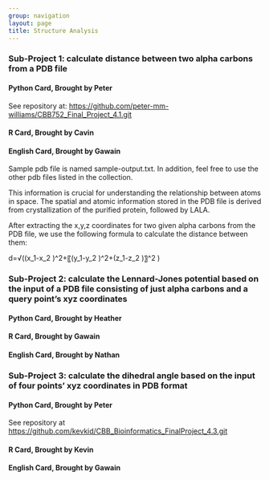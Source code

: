 ```yaml
---
group: navigation
layout: page
title: Structure Analysis
---
```




### Sub-Project 1: calculate distance between two alpha carbons from a PDB file

#### Python Card, Brought by Peter
See repository at: https://github.com/peter-mm-williams/CBB752_Final_Project_4.1.git

#### R Card, Brought by Cavin


#### English Card, Brought by Gawain
Sample pdb file is named sample-output.txt. In addition, feel free to use the other pdb files listed in the collection.

This information is crucial for understanding the relationship between atoms in space. The spatial and atomic information stored in the PDB file is derived from crystallization of the purified protein, followed by LALA.
	
After extracting the x,y,z coordinates for two given alpha carbons from the PDB file, we use the following formula to calculate the distance between them:

d=√((x_1-x_2 )^2+〖(y_1-y_2 )^2+(z_1-z_2 )〗^2 )





### Sub-Project 2: calculate the Lennard-Jones potential based on the input of a PDB file consisting of just alpha carbons and a query point’s xyz coordinates

#### Python Card, Brought by Heather



#### R Card, Brought by Gawain


#### English Card, Brought by Nathan




### Sub-Project 3: calculate the dihedral angle based on the input of four points’ xyz coordinates in PDB format

#### Python Card, Brought by Peter
See repository at https://github.com/kevkid/CBB_Bioinformatics_FinalProject_4.3.git

#### R Card, Brought by Kevin


#### English Card, Brought by Gawain
